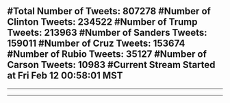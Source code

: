 #Total Number of Tweets: 807278 
#Number of Clinton Tweets: 234522
#Number of Trump Tweets: 213963
#Number of Sanders Tweets: 159011
#Number of Cruz Tweets: 153674
#Number of Rubio Tweets: 35127
#Number of Carson Tweets: 10983
#Current Stream Started at Fri Feb 12 00:58:01 MST
---
---
---
